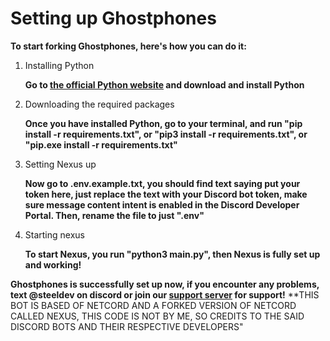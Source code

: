 # Setting up Ghostphones

**To start forking Ghostphones, here's how you can do it:**

1. Installing Python

   **Go to [the official Python website](https://python.org) and download and install Python**
   
3. Downloading the required packages

   **Once you have installed Python, go to your terminal, and run "pip install -r requirements.txt", or "pip3 install -r requirements.txt", or "pip.exe install -r requirements.txt"**

4. Setting Nexus up

   **Now go to .env.example.txt, you should find text saying put your token here, just replace the text with your Discord bot token, make sure message content intent is enabled in the Discord Developer Portal. Then, rename the file to just ".env"**

5. Starting nexus

   **To start Nexus, you run "python3 main.py", then Nexus is fully set up and working!**

**Ghostphones is successfully set up now, if you encounter any problems, text @steeldev on discord or join our [support server](https://discord.gg/mcdK88yUgF) for support!**
**THIS BOT IS BASED OF NETCORD AND A FORKED VERSION OF NETCORD CALLED NEXUS, THIS CODE IS NOT BY ME, SO CREDITS TO THE SAID DISCORD BOTS AND THEIR RESPECTIVE DEVELOPERS"

